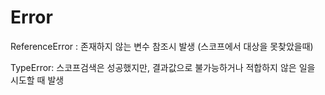 # Error

ReferenceError :  존재하지 않는 변수 참조시 발생 (스코프에서 대상을 못찾았을때)

TypeError: 스코프검색은 성공했지만, 결과값으로 불가능하거나 적합하지 않은 일을 시도할 때 발생